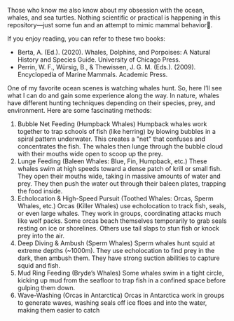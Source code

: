 Those who know me also know about my obsession with the ocean, whales, and sea turtles. Nothing scientific or practical is happening in this repository—just some fun and an attempt to mimic mammal behavior🐋.

If you enjoy reading, you can refer to these two books:

  - Berta, A. (Ed.). (2020). Whales, Dolphins, and Porpoises: A Natural History and Species Guide. University of Chicago Press.
  - Perrin, W. F., Würsig, B., & Thewissen, J. G. M. (Eds.). (2009). Encyclopedia of Marine Mammals. Academic Press.
    
One of my favorite ocean scenes is watching whales hunt. So, here I’ll see what I can do and gain some experience along the way. In nature, whales have different hunting techniques depending on their species, prey, and environment. Here are some fascinating methods:
1. Bubble Net Feeding (Humpback Whales)
Humpback whales work together to trap schools of fish (like herring) by blowing bubbles in a spiral pattern underwater.
This creates a "net" that confuses and concentrates the fish.
The whales then lunge through the bubble cloud with their mouths wide open to scoop up the prey.
2. Lunge Feeding (Baleen Whales: Blue, Fin, Humpback, etc.)
These whales swim at high speeds toward a dense patch of krill or small fish.
They open their mouths wide, taking in massive amounts of water and prey.
They then push the water out through their baleen plates, trapping the food inside.
3. Echolocation & High-Speed Pursuit (Toothed Whales: Orcas, Sperm Whales, etc.)
Orcas (Killer Whales) use echolocation to track fish, seals, or even large whales.
They work in groups, coordinating attacks much like wolf packs.
Some orcas beach themselves temporarily to grab seals resting on ice or shorelines.
Others use tail slaps to stun fish or knock prey into the air.
4. Deep Diving & Ambush (Sperm Whales)
Sperm whales hunt squid at extreme depths (~1000m).
They use echolocation to find prey in the dark, then ambush them.
They have strong suction abilities to capture squid and fish.
5. Mud Ring Feeding (Bryde’s Whales)
Some whales swim in a tight circle, kicking up mud from the seafloor to trap fish in a confined space before gulping them down.
6. Wave-Washing (Orcas in Antarctica)
Orcas in Antarctica work in groups to generate waves, washing seals off ice floes and into the water, making them easier to catch

